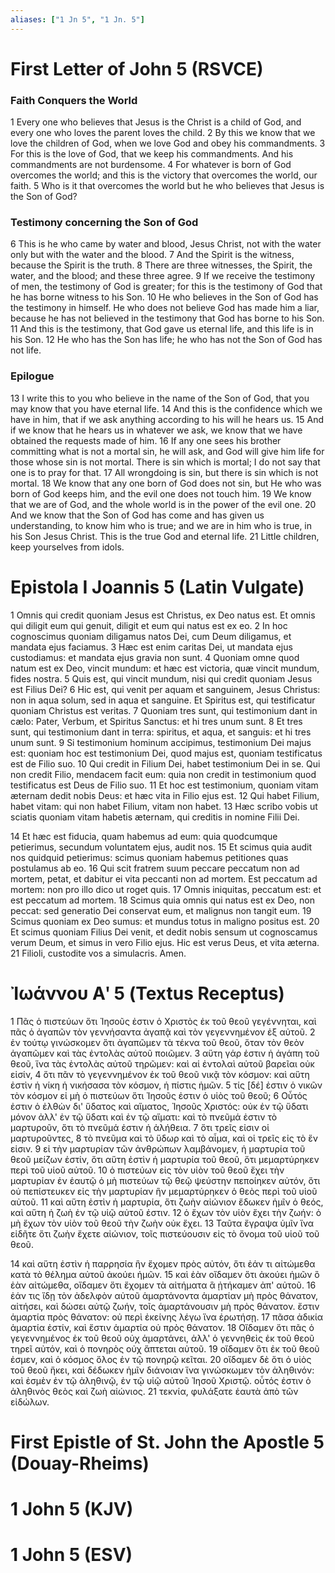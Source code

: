 ```yaml
---
aliases: ["1 Jn 5", "1 Jn. 5"]
---
```



# First Letter of John 5 (RSVCE)

### Faith Conquers the World
1 Every one who believes that Jesus is the Christ is a child of God, and every one who loves the parent loves the child.
2 By this we know that we love the children of God, when we love God and obey his commandments.
3 For this is the love of God, that we keep his commandments. And his commandments are not burdensome.
4 For whatever is born of God overcomes the world; and this is the victory that overcomes the world, our faith.
5 Who is it that overcomes the world but he who believes that Jesus is the Son of God?
### Testimony concerning the Son of God
6 This is he who came by water and blood, Jesus Christ, not with the water only but with the water and the blood.
7 And the Spirit is the witness, because the Spirit is the truth.
8 There are three witnesses, the Spirit, the water, and the blood; and these three agree.
9 If we receive the testimony of men, the testimony of God is greater; for this is the testimony of God that he has borne witness to his Son.
10 He who believes in the Son of God has the testimony in himself. He who does not believe God has made him a liar, because he has not believed in the testimony that God has borne to his Son.
11 And this is the testimony, that God gave us eternal life, and this life is in his Son.
12 He who has the Son has life; he who has not the Son of God has not life.
### Epilogue
13 I write this to you who believe in the name of the Son of God, that you may know that you have eternal life.
14 And this is the confidence which we have in him, that if we ask anything according to his will he hears us.
15 And if we know that he hears us in whatever we ask, we know that we have obtained the requests made of him.
16 If any one sees his brother committing what is not a mortal sin, he will ask, and God will give him life for those whose sin is not mortal. There is sin which is mortal; I do not say that one is to pray for that.
17 All wrongdoing is sin, but there is sin which is not mortal.
18 We know that any one born of God does not sin, but He who was born of God keeps him, and the evil one does not touch him.
19 We know that we are of God, and the whole world is in the power of the evil one.
20 And we know that the Son of God has come and has given us understanding, to know him who is true; and we are in him who is true, in his Son Jesus Christ. This is the true God and eternal life.
21 Little children, keep yourselves from idols.


# Epistola I Joannis 5 (Latin Vulgate)

1 Omnis qui credit quoniam Jesus est Christus, ex Deo natus est. Et omnis qui diligit eum qui genuit, diligit et eum qui natus est ex eo.
2 In hoc cognoscimus quoniam diligamus natos Dei, cum Deum diligamus, et mandata ejus faciamus.
3 Hæc est enim caritas Dei, ut mandata ejus custodiamus: et mandata ejus gravia non sunt.
4 Quoniam omne quod natum est ex Deo, vincit mundum: et hæc est victoria, quæ vincit mundum, fides nostra.
5 Quis est, qui vincit mundum, nisi qui credit quoniam Jesus est Filius Dei?
6 Hic est, qui venit per aquam et sanguinem, Jesus Christus: non in aqua solum, sed in aqua et sanguine. Et Spiritus est, qui testificatur quoniam Christus est veritas.
7 Quoniam tres sunt, qui testimonium dant in cælo: Pater, Verbum, et Spiritus Sanctus: et hi tres unum sunt.
8 Et tres sunt, qui testimonium dant in terra: spiritus, et aqua, et sanguis: et hi tres unum sunt.
9 Si testimonium hominum accipimus, testimonium Dei majus est: quoniam hoc est testimonium Dei, quod majus est, quoniam testificatus est de Filio suo.
10 Qui credit in Filium Dei, habet testimonium Dei in se. Qui non credit Filio, mendacem facit eum: quia non credit in testimonium quod testificatus est Deus de Filio suo.
11 Et hoc est testimonium, quoniam vitam æternam dedit nobis Deus: et hæc vita in Filio ejus est.
12 Qui habet Filium, habet vitam: qui non habet Filium, vitam non habet.
13 Hæc scribo vobis ut sciatis quoniam vitam habetis æternam, qui creditis in nomine Filii Dei.

14 Et hæc est fiducia, quam habemus ad eum: quia quodcumque petierimus, secundum voluntatem ejus, audit nos.
15 Et scimus quia audit nos quidquid petierimus: scimus quoniam habemus petitiones quas postulamus ab eo.
16 Qui scit fratrem suum peccare peccatum non ad mortem, petat, et dabitur ei vita peccanti non ad mortem. Est peccatum ad mortem: non pro illo dico ut roget quis.
17 Omnis iniquitas, peccatum est: et est peccatum ad mortem.
18 Scimus quia omnis qui natus est ex Deo, non peccat: sed generatio Dei conservat eum, et malignus non tangit eum.
19 Scimus quoniam ex Deo sumus: et mundus totus in maligno positus est.
20 Et scimus quoniam Filius Dei venit, et dedit nobis sensum ut cognoscamus verum Deum, et simus in vero Filio ejus. Hic est verus Deus, et vita æterna.
21 Filioli, custodite vos a simulacris. Amen.


# Ἰωάννου Αʹ 5 (Textus Receptus)

1 Πᾶς ὁ πιστεύων ὅτι Ἰησοῦς ἐστιν ὁ Χριστὸς ἐκ τοῦ θεοῦ γεγέννηται, καὶ πᾶς ὁ ἀγαπῶν τὸν γεννήσαντα ἀγαπᾷ καὶ τὸν γεγεννημένον ἐξ αὐτοῦ.
2 ἐν τούτῳ γινώσκομεν ὅτι ἀγαπῶμεν τὰ τέκνα τοῦ θεοῦ, ὅταν τὸν θεὸν ἀγαπῶμεν καὶ τὰς ἐντολὰς αὐτοῦ ποιῶμεν.
3 αὕτη γάρ ἐστιν ἡ ἀγάπη τοῦ θεοῦ, ἵνα τὰς ἐντολὰς αὐτοῦ τηρῶμεν: καὶ αἱ ἐντολαὶ αὐτοῦ βαρεῖαι οὐκ εἰσίν,
4 ὅτι πᾶν τὸ γεγεννημένον ἐκ τοῦ θεοῦ νικᾷ τὸν κόσμον: καὶ αὕτη ἐστὶν ἡ νίκη ἡ νικήσασα τὸν κόσμον, ἡ πίστις ἡμῶν.
5 τίς [δέ] ἐστιν ὁ νικῶν τὸν κόσμον εἰ μὴ ὁ πιστεύων ὅτι Ἰησοῦς ἐστιν ὁ υἱὸς τοῦ θεοῦ;
6 Οὗτός ἐστιν ὁ ἐλθὼν δι' ὕδατος καὶ αἵματος, Ἰησοῦς Χριστός: οὐκ ἐν τῷ ὕδατι μόνον ἀλλ' ἐν τῷ ὕδατι καὶ ἐν τῷ αἵματι: καὶ τὸ πνεῦμά ἐστιν τὸ μαρτυροῦν, ὅτι τὸ πνεῦμά ἐστιν ἡ ἀλήθεια.
7 ὅτι τρεῖς εἰσιν οἱ μαρτυροῦντες,
8 τὸ πνεῦμα καὶ τὸ ὕδωρ καὶ τὸ αἷμα, καὶ οἱ τρεῖς εἰς τὸ ἕν εἰσιν.
9 εἰ τὴν μαρτυρίαν τῶν ἀνθρώπων λαμβάνομεν, ἡ μαρτυρία τοῦ θεοῦ μείζων ἐστίν, ὅτι αὕτη ἐστὶν ἡ μαρτυρία τοῦ θεοῦ, ὅτι μεμαρτύρηκεν περὶ τοῦ υἱοῦ αὐτοῦ.
10 ὁ πιστεύων εἰς τὸν υἱὸν τοῦ θεοῦ ἔχει τὴν μαρτυρίαν ἐν ἑαυτῷ ὁ μὴ πιστεύων τῷ θεῷ ψεύστην πεποίηκεν αὐτόν, ὅτι οὐ πεπίστευκεν εἰς τὴν μαρτυρίαν ἣν μεμαρτύρηκεν ὁ θεὸς περὶ τοῦ υἱοῦ αὐτοῦ.
11 καὶ αὕτη ἐστὶν ἡ μαρτυρία, ὅτι ζωὴν αἰώνιον ἔδωκεν ἡμῖν ὁ θεός, καὶ αὕτη ἡ ζωὴ ἐν τῷ υἱῷ αὐτοῦ ἐστιν.
12 ὁ ἔχων τὸν υἱὸν ἔχει τὴν ζωήν: ὁ μὴ ἔχων τὸν υἱὸν τοῦ θεοῦ τὴν ζωὴν οὐκ ἔχει.
13 Ταῦτα ἔγραψα ὑμῖν ἵνα εἰδῆτε ὅτι ζωὴν ἔχετε αἰώνιον, τοῖς πιστεύουσιν εἰς τὸ ὄνομα τοῦ υἱοῦ τοῦ θεοῦ.

14 καὶ αὕτη ἐστὶν ἡ παρρησία ἣν ἔχομεν πρὸς αὐτόν, ὅτι ἐάν τι αἰτώμεθα κατὰ τὸ θέλημα αὐτοῦ ἀκούει ἡμῶν.
15 καὶ ἐὰν οἴδαμεν ὅτι ἀκούει ἡμῶν ὃ ἐὰν αἰτώμεθα, οἴδαμεν ὅτι ἔχομεν τὰ αἰτήματα ἃ ᾐτήκαμεν ἀπ' αὐτοῦ.
16 ἐάν τις ἴδῃ τὸν ἀδελφὸν αὐτοῦ ἁμαρτάνοντα ἁμαρτίαν μὴ πρὸς θάνατον, αἰτήσει, καὶ δώσει αὐτῷ ζωήν, τοῖς ἁμαρτάνουσιν μὴ πρὸς θάνατον. ἔστιν ἁμαρτία πρὸς θάνατον: οὐ περὶ ἐκείνης λέγω ἵνα ἐρωτήσῃ.
17 πᾶσα ἀδικία ἁμαρτία ἐστίν, καὶ ἔστιν ἁμαρτία οὐ πρὸς θάνατον.
18 Οἴδαμεν ὅτι πᾶς ὁ γεγεννημένος ἐκ τοῦ θεοῦ οὐχ ἁμαρτάνει, ἀλλ' ὁ γεννηθεὶς ἐκ τοῦ θεοῦ τηρεῖ αὐτόν, καὶ ὁ πονηρὸς οὐχ ἅπτεται αὐτοῦ.
19 οἴδαμεν ὅτι ἐκ τοῦ θεοῦ ἐσμεν, καὶ ὁ κόσμος ὅλος ἐν τῷ πονηρῷ κεῖται.
20 οἴδαμεν δὲ ὅτι ὁ υἱὸς τοῦ θεοῦ ἥκει, καὶ δέδωκεν ἡμῖν διάνοιαν ἵνα γινώσκωμεν τὸν ἀληθινόν: καὶ ἐσμὲν ἐν τῷ ἀληθινῷ, ἐν τῷ υἱῷ αὐτοῦ Ἰησοῦ Χριστῷ. οὗτός ἐστιν ὁ ἀληθινὸς θεὸς καὶ ζωὴ αἰώνιος.
21 τεκνία, φυλάξατε ἑαυτὰ ἀπὸ τῶν εἰδώλων.


# First Epistle of St. John the Apostle 5 (Douay-Rheims)


# 1 John 5 (KJV)


# 1 John 5 (ESV)

